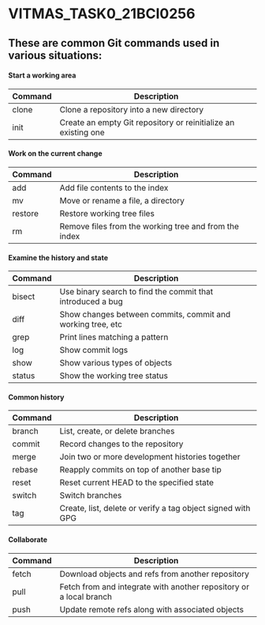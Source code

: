 # VITMAS_TASK0_21BCI0256

## These are common Git commands used in various situations:

#### Start a working area 
| Command | Description |
| -------- | ------- |
|   clone  |   Clone a repository into a new directory |
|   init    |  Create an empty Git repository or reinitialize an existing one |

#### Work on the current change 
| Command | Description |
| ------- | ------- |
|   add    |   Add file contents to the index |
|   mv      |  Move or rename a file, a directory |
|   restore  | Restore working tree files |
|   rm      |  Remove files from the working tree and from the index |

#### Examine the history and state 
| Command | Description |
| -------- | ------- |
|   bisect   | Use binary search to find the commit that introduced a bug |
|   diff     |  Show changes between commits, commit and working tree, etc |
|   grep     |Print lines matching a pattern |
|   log      | Show commit logs |
|   show     | Show various types of objects |
|   status   | Show the working tree status |

#### Common history
| Command | Description |
| -------- | ------- |
  | branch  |  List, create, or delete branches |
  | commit  |  Record changes to the repository |
  | merge   |  Join two or more development histories together |
  | rebase  |  Reapply commits on top of another base tip |
  | reset   |  Reset current HEAD to the specified state |
  | switch  |  Switch branches |
  | tag     |  Create, list, delete or verify a tag object signed with GPG |

#### Collaborate 
| Command | Description |
| -------- | ------- |
|   fetch   |  Download objects and refs from another repository |
|   pull    |  Fetch from and integrate with another repository or a local branch |
|   push    |  Update remote refs along with associated objects |
